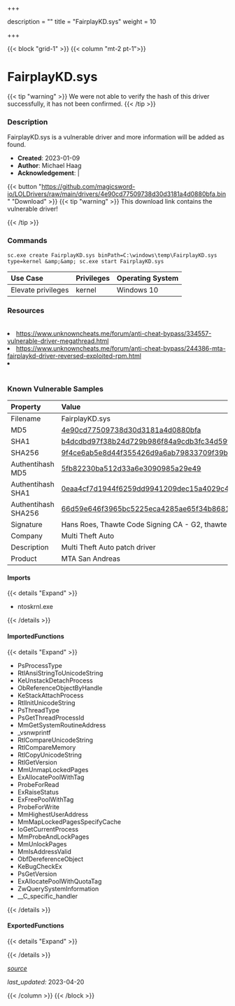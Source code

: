 +++

description = ""
title = "FairplayKD.sys"
weight = 10

+++


{{< block "grid-1" >}}
{{< column "mt-2 pt-1">}}


# FairplayKD.sys 


{{< tip "warning" >}}
We were not able to verify the hash of this driver successfully, it has not been confirmed.
{{< /tip >}}


### Description

FairplayKD.sys is a vulnerable driver and more information will be added as found.

- **Created**: 2023-01-09
- **Author**: Michael Haag
- **Acknowledgement**:  | [](https://twitter.com/)

{{< button "https://github.com/magicsword-io/LOLDrivers/raw/main/drivers/4e90cd77509738d30d3181a4d0880bfa.bin" "Download" >}}
{{< tip "warning" >}}
This download link contains the vulnerable driver!

{{< /tip >}}

### Commands

```
sc.exe create FairplayKD.sys binPath=C:\windows\temp\FairplayKD.sys type=kernel &amp;&amp; sc.exe start FairplayKD.sys
```

| Use Case | Privileges | Operating System | 
|:---- | ---- | ---- |
| Elevate privileges | kernel | Windows 10 |

### Resources
<br>
<li><a href="https://www.unknowncheats.me/forum/anti-cheat-bypass/334557-vulnerable-driver-megathread.html">https://www.unknowncheats.me/forum/anti-cheat-bypass/334557-vulnerable-driver-megathread.html</a></li>
<li><a href="https://www.unknowncheats.me/forum/anti-cheat-bypass/244386-mta-fairplaykd-driver-reversed-exploited-rpm.html">https://www.unknowncheats.me/forum/anti-cheat-bypass/244386-mta-fairplaykd-driver-reversed-exploited-rpm.html</a></li>
<li><a href=""></a></li>
<br>

### Known Vulnerable Samples

| Property           | Value |
|:-------------------|:------|
| Filename           | FairplayKD.sys |
| MD5                | [4e90cd77509738d30d3181a4d0880bfa](https://www.virustotal.com/gui/file/4e90cd77509738d30d3181a4d0880bfa) |
| SHA1               | [b4dcdbd97f38b24d729b986f84a9cdb3fc34d59f](https://www.virustotal.com/gui/file/b4dcdbd97f38b24d729b986f84a9cdb3fc34d59f) |
| SHA256             | [9f4ce6ab5e8d44f355426d9a6ab79833709f39b300733b5b251a0766e895e0e5](https://www.virustotal.com/gui/file/9f4ce6ab5e8d44f355426d9a6ab79833709f39b300733b5b251a0766e895e0e5) |
| Authentihash MD5   | [5fb82230ba512d33a6e3090985a29e49](https://www.virustotal.com/gui/search/authentihash%253A5fb82230ba512d33a6e3090985a29e49) |
| Authentihash SHA1  | [0eaa4cf7d1944f6259dd9941209dec15a4029c4a](https://www.virustotal.com/gui/search/authentihash%253A0eaa4cf7d1944f6259dd9941209dec15a4029c4a) |
| Authentihash SHA256| [66d59e646f3965bc5225eca4285ae65f34b8681fb1bee3eaf440f6795b2fa70f](https://www.virustotal.com/gui/search/authentihash%253A66d59e646f3965bc5225eca4285ae65f34b8681fb1bee3eaf440f6795b2fa70f) |
| Signature         | Hans Roes, Thawte Code Signing CA - G2, thawte   |
| Company           | Multi Theft Auto |
| Description       | Multi Theft Auto patch driver |
| Product           | MTA San Andreas |


#### Imports
{{< details "Expand" >}}
* ntoskrnl.exe

{{< /details >}}
#### ImportedFunctions
{{< details "Expand" >}}
* PsProcessType
* RtlAnsiStringToUnicodeString
* KeUnstackDetachProcess
* ObReferenceObjectByHandle
* KeStackAttachProcess
* RtlInitUnicodeString
* PsThreadType
* PsGetThreadProcessId
* MmGetSystemRoutineAddress
* _vsnwprintf
* RtlCompareUnicodeString
* RtlCompareMemory
* RtlCopyUnicodeString
* RtlGetVersion
* MmUnmapLockedPages
* ExAllocatePoolWithTag
* ProbeForRead
* ExRaiseStatus
* ExFreePoolWithTag
* ProbeForWrite
* MmHighestUserAddress
* MmMapLockedPagesSpecifyCache
* IoGetCurrentProcess
* MmProbeAndLockPages
* MmUnlockPages
* MmIsAddressValid
* ObfDereferenceObject
* KeBugCheckEx
* PsGetVersion
* ExAllocatePoolWithQuotaTag
* ZwQuerySystemInformation
* __C_specific_handler

{{< /details >}}
#### ExportedFunctions
{{< details "Expand" >}}

{{< /details >}}


[*source*](https://github.com/magicsword-io/LOLDrivers/tree/main/yaml/fairplaykd.yaml)

*last_updated:* 2023-04-20








{{< /column >}}
{{< /block >}}
